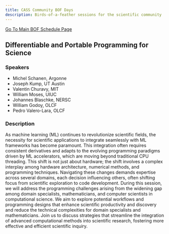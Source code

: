 ```yaml
---
title: CASS Community BOF Days
description: Birds-of-a-feather sessions for the scientific community
---
```


[Go To Main BOF Schedule Page](../bofs.md)

## Differentiable and Portable Programming for Science 

### Speakers
- Michel Schanen, Argonne
- Joseph Kump, UT Austin
- Valentin Churavy, MIT
- William Moses, UIUC
- Johannes Blaschke, NERSC
- William Godoy, OLCF
- Pedro Valero-Lara, OLCF

### Description
As machine learning (ML) continues to revolutionize scientific fields, the necessity for scientific applications to integrate seamlessly with ML frameworks has become paramount. This integration often requires consistent derivatives and adapts to the evolving programming paradigms driven by ML accelerators, which are moving beyond traditional CPU threading. This shift is not just about hardware; the shift involves a complex interplay among hardware architecture, numerical methods, and programming techniques. Navigating these changes demands expertise across several domains, each decision influencing others, often shifting focus from scientific exploration to code development.
During this session, we will address the programming challenges arising from the widening gap among domain specialists, mathematicians, and computer scientists in computational science. We aim to explore potential workflows and programming designs that enhance scientific productivity and discovery and reduce the technical complexities for domain specialists and mathematicians. Join us to discuss strategies that streamline the integration of advanced computational methods into scientific research, fostering more effective and efficient scientific inquiry.
